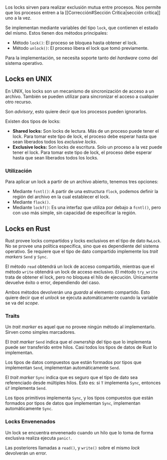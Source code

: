 Los locks sirven para realizar exclusión mutua entre procesos. Nos permite que los procesos entren a la [[Corrección#Sección Crítica|sección crítica]] uno a la vez.

Se implementan mediante variables del tipo `lock`, que contienen el estado del mismo. Estos tienen dos métodos principales:

- Método `lock()`: El proceso se bloquea hasta obtener el lock.
- Método `unlock()`: El proceso libera el lock que tomó previamente.

Para la implementación, se necesita soporte tanto del *hardware* como del sistema operativo.

## Locks en UNIX

En UNIX, los locks son un mecanismo de sincronización de acceso a un archivo. También se pueden utilizar para sincronizar el acceso a cualquier otro recurso.

Son *advisory*, esto quiere decir que los procesos pueden ignorarlos.

Existen dos tipos de locks:

- **Shared locks:** Son locks de lectura. Más de un proceso puede tener el lock. Para tomar este tipo de lock, el proceso debe esperar hasta que sean liberados todos los *exclusive locks*.
- **Exclusive locks:** Son locks de escritura. Solo un proceso a la vez puede tener el lock. Para tomar este tipo de lock, el proceso debe esperar hasta que sean liberados todos los locks.

### Utilización

Para aplicar un lock a partir de un archivo abierto, tenemos tres opciones:

- Mediante `fcntl()`: A partir de una estructura `flock`, podemos definir la región del archivo en la cual establecer el lock.
- Mediante `flock()`.
- Mediante `lockf()`: Es una interfaz que utiliza por debajo a `fcntl()`, pero con uso más simple, sin capacidad de especificar la región.

## Locks en Rust

Rust provee locks compartidos y locks exclusivos en el tipo de dato `RwLock`. No se provee una política específica, sino que es dependiente del sistema operativo. Se requiere que el tipo de dato compartido implemente los *trait markers* `Send` y `Sync`.

El método `read` obtendrá un lock de acceso compartido, mientras que el método `write` obtendrá un lock de acceso exclusivo. El método `try_write` trata de obtener el lock, pero no bloquea el hilo de ejecución. Únicamente devuelve éxito o error, dependiendo del caso.

Ambos métodos devolverán una *guarda* al elemento compartido. Esto quiere decir que el *unlock* se ejecuta automáticamente cuando la variable se va del *scope*.

### Traits

Un *trait marker* es aquel que no provee ningún método al implementarlo. Sirven como simples marcadores.

El *trait marker* `Send` indica que el *ownership* del tipo que lo implementa puede ser transferido entre hilos. Casi todos los tipos de datos de Rust lo implementan.

Los tipos de datos compuestos que están formados por tipos que implementan `Send`, implementan automáticamente `Send`.

El *trait marker* `Sync` indica que es seguro que el tipo de dato sea referenciado desde múltiples hilos. Esto es: si `T` implementa `Sync`, entonces `&T` implementa `Send`.

Los tipos primitivos implementa `Sync`, y los tipos compuestos que están formados por tipos de datos que implementan `Sync`, implementan automáticamente `Sync`.

### Locks Envenenados

Un lock se encuentra envenenado cuando un hilo que lo toma de forma exclusiva realiza ejecuta `panic!`.

Las posteriores llamadas a `read()`, y `write()` sobre el mismo *lock* devolverán un error.
